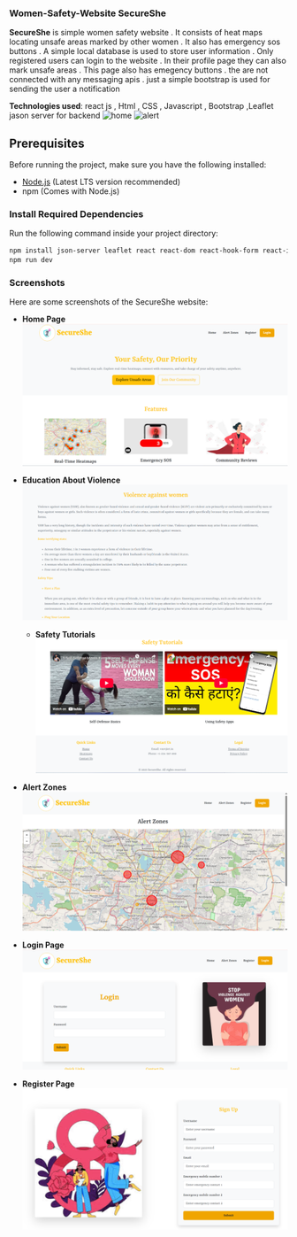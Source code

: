 ### Women-Safety-Website SecureShe

**SecureShe** is simple women safety website . It consists of heat maps locating unsafe areas marked by other women . It also has emergency sos buttons .
A simple local database is used to store user information . Only registered users can login to the website .  In their profile page they can also mark unsafe areas . This page also has emegency buttons . the are not connected with any messaging apis . just a simple bootstrap is used for sending the user a notification

**Technologies used**:
 react js , Html , CSS , Javascript , Bootstrap ,Leaflet
 jason server for backend
 ![home](https://github.com/user-attachments/assets/b224e032-6951-4a84-8c2a-3682718831b3)
![alert](https://github.com/user-attachments/assets/11a0f348-cecd-4cc6-a374-633a4f9fd744)

## Prerequisites

Before running the project, make sure you have the following installed:

- [Node.js](https://nodejs.org/) (Latest LTS version recommended)
- npm (Comes with Node.js)

### Install Required Dependencies

Run the following command inside your project directory:

```sh
npm install json-server leaflet react react-dom react-hook-form react-icons react-leaflet react-router-dom
npm run dev
```
### Screenshots

Here are some screenshots of the SecureShe website:

- **Home Page**  
  ![Home](screenshots/Home.png)

- **Education About Violence**  
  ![Education About Violence](screenshots/EducationAboutViolence.png)

  - **Safety Tutorials**  
  ![Safety Tutorials](screenshots/Safetytutorials.png)

- **Alert Zones**  
  ![Alert Zones](screenshots/AlertZones.png)

- **Login Page**  
  ![Login](screenshots/Login.png)

- **Register Page**  
  ![Register](screenshots/Registor.png)





